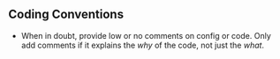 ## Coding Conventions

- When in doubt, provide low or no comments on config or code. Only add comments if it explains the _why_ of the code, not just the _what_.
